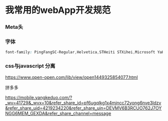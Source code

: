 # 我常用的webApp开发规范



### Meta头



### 字体

```css
font-family: PingFangSC-Regular,Helvetica,STHeiti STXihei,Microsoft YaHei,Microsoft JhengHei,Arial;
```



### css与javascript 分离

https://www.open-open.com/lib/view/open1449325854077.html



拼多多

https://mobile.yangkeduo.com/?_wv=41729&_wvx=10&refer_share_id=pf6ugqlkg1x4mjncc72yong6nve3ldzv&refer_share_uid=4219234220&refer_share_uin=DEVMV6B3RCUO762J7OYNGG6MEM_GEXDA&refer_share_channel=message
